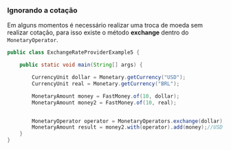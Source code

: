 ### Ignorando a cotação

Em alguns momentos é necessário realizar uma troca de moeda sem realizar cotação, para isso existe o método **exchange** dentro do ```MonetaryOperator```.

```java
public class ExchangeRateProviderExample5 {

    public static void main(String[] args) {

        CurrencyUnit dollar = Monetary.getCurrency("USD");
        CurrencyUnit real = Monetary.getCurrency("BRL");

        MonetaryAmount money = FastMoney.of(10, dollar);
        MonetaryAmount money2 = FastMoney.of(10, real);


        MonetaryOperator operator = MonetaryOperators.exchange(dollar);
        MonetaryAmount result = money2.with(operator).add(money);//USD 20.00000 ignoring currency
    }
}
```